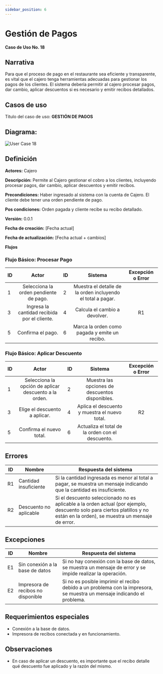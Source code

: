 ```yaml
---
sidebar_position: 6
---
```



# Gestión de Pagos

**Caso de Uso No. 18**

## Narrativa

Para que el proceso de pago en el restaurante sea eficiente y transparente, es vital que el cajero tenga herramientas adecuadas para gestionar los pagos de los clientes. El sistema debería permitir al cajero procesar pagos, dar cambio, aplicar descuentos si es necesario y emitir recibos detallados.

## Casos de uso

Título del caso de uso: **GESTIÓN DE PAGOS**

## Diagrama:

![User Case 18](/img/uc/uc_18.png)

## Definición

**Actores:**  Cajero

**Descripción:** Permite al Cajero gestionar el cobro a los clientes, incluyendo procesar pagos, dar cambio, aplicar descuentos y emitir recibos.

**Precondiciones:** Haber ingresado al sistema con la cuenta de Cajero. El cliente debe tener una orden pendiente de pago.

**Pos condiciones:** Orden pagada y cliente recibe su recibo detallado.

**Versión:** 0.0.1

**Fecha de creación:** [Fecha actual]

**Fecha de actualización:** [Fecha actual + cambios]

**Flujos**

### Flujo Básico: Procesar Pago

| ID | Actor | ID | Sistema | Excepción o Error |
|---|:---:|---|:---:|:---:|
| 1 | Selecciona la orden pendiente de pago. | 2 | Muestra el detalle de la orden incluyendo el total a pagar. |  |
| 3 | Ingresa la cantidad recibida por el cliente. | 4 | Calcula el cambio a devolver. | R1 |
| 5 | Confirma el pago. | 6 | Marca la orden como pagada y emite un recibo. |  |

### Flujo Básico: Aplicar Descuento

| ID | Actor | ID | Sistema | Excepción o Error |
|---|:---:|---|:---:|:---:|
| 1 | Selecciona la opción de aplicar descuento a la orden. | 2 | Muestra las opciones de descuentos disponibles. |  |
| 3 | Elige el descuento a aplicar. | 4 | Aplica el descuento y muestra el nuevo total. | R2 |
| 5 | Confirma el nuevo total. | 6 | Actualiza el total de la orden con el descuento. |  |

## Errores

| ID | Nombre | Respuesta del sistema |
|---|---|---|
| R1 | Cantidad insuficiente | Si la cantidad ingresada es menor al total a pagar, se muestra un mensaje indicando que la cantidad es insuficiente. |
| R2 | Descuento no aplicable | Si el descuento seleccionado no es aplicable a la orden actual (por ejemplo, descuento solo para ciertos platillos y no están en la orden), se muestra un mensaje de error. |

## Excepciones

| ID | Nombre | Respuesta del sistema |
|---|---|---|
| E1 | Sin conexión a la base de datos | Si no hay conexión con la base de datos, se muestra un mensaje de error y se impide realizar la operación. |
| E2 | Impresora de recibos no disponible | Si no es posible imprimir el recibo debido a un problema con la impresora, se muestra un mensaje indicando el problema. |

## Requerimientos especiales

* Conexión a la base de datos.
* Impresora de recibos conectada y en funcionamiento.

## Observaciones

* En caso de aplicar un descuento, es importante que el recibo detalle qué descuento fue aplicado y la razón del mismo.